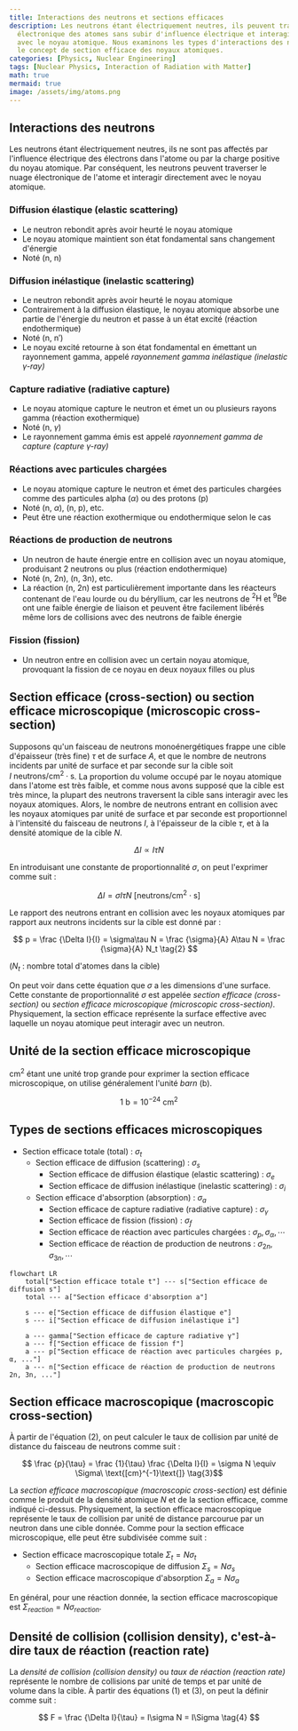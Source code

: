 ```yaml
---
title: Interactions des neutrons et sections efficaces
description: Les neutrons étant électriquement neutres, ils peuvent traverser le nuage
  électronique des atomes sans subir d'influence électrique et interagir directement
  avec le noyau atomique. Nous examinons les types d'interactions des neutrons et
  le concept de section efficace des noyaux atomiques.
categories: [Physics, Nuclear Engineering]
tags: [Nuclear Physics, Interaction of Radiation with Matter]
math: true
mermaid: true
image: /assets/img/atoms.png
---
```

## Interactions des neutrons
Les neutrons étant électriquement neutres, ils ne sont pas affectés par l'influence électrique des électrons dans l'atome ou par la charge positive du noyau atomique. Par conséquent, les neutrons peuvent traverser le nuage électronique de l'atome et interagir directement avec le noyau atomique.

### Diffusion élastique (elastic scattering)
- Le neutron rebondit après avoir heurté le noyau atomique
- Le noyau atomique maintient son état fondamental sans changement d'énergie
- Noté (n, n)

### Diffusion inélastique (inelastic scattering)
- Le neutron rebondit après avoir heurté le noyau atomique
- Contrairement à la diffusion élastique, le noyau atomique absorbe une partie de l'énergie du neutron et passe à un état excité (réaction endothermique)
- Noté (n, n′)
- Le noyau excité retourne à son état fondamental en émettant un rayonnement gamma, appelé *rayonnement gamma inélastique (inelastic $\gamma$-ray)*

### Capture radiative (radiative capture)
- Le noyau atomique capture le neutron et émet un ou plusieurs rayons gamma (réaction exothermique)
- Noté (n, $\gamma$)
- Le rayonnement gamma émis est appelé *rayonnement gamma de capture (capture $\gamma$-ray)*

### Réactions avec particules chargées
- Le noyau atomique capture le neutron et émet des particules chargées comme des particules alpha ($\alpha$) ou des protons (p)
- Noté (n, $\alpha$), (n, p), etc.
- Peut être une réaction exothermique ou endothermique selon le cas

### Réactions de production de neutrons
- Un neutron de haute énergie entre en collision avec un noyau atomique, produisant 2 neutrons ou plus (réaction endothermique)
- Noté (n, 2n), (n, 3n), etc.
- La réaction (n, 2n) est particulièrement importante dans les réacteurs contenant de l'eau lourde ou du béryllium, car les neutrons de $^2\text{H}$ et $^9\text{Be}$ ont une faible énergie de liaison et peuvent être facilement libérés même lors de collisions avec des neutrons de faible énergie

### Fission (fission)
- Un neutron entre en collision avec un certain noyau atomique, provoquant la fission de ce noyau en deux noyaux filles ou plus

## Section efficace (cross-section) ou section efficace microscopique (microscopic cross-section)
Supposons qu'un faisceau de neutrons monoénergétiques frappe une cible d'épaisseur (très fine) $\tau$ et de surface $A$, et que le nombre de neutrons incidents par unité de surface et par seconde sur la cible soit $I\ \text{neutrons/cm}^2\cdot \text{s}$. La proportion du volume occupé par le noyau atomique dans l'atome est très faible, et comme nous avons supposé que la cible est très mince, la plupart des neutrons traversent la cible sans interagir avec les noyaux atomiques. Alors, le nombre de neutrons entrant en collision avec les noyaux atomiques par unité de surface et par seconde est proportionnel à l'intensité du faisceau de neutrons $I$, à l'épaisseur de la cible $\tau$, et à la densité atomique de la cible $N$.

$$ \Delta I \propto I\tau N $$

En introduisant une constante de proportionnalité $\sigma$, on peut l'exprimer comme suit :

$$ \Delta I = \sigma I\tau N\ \text{[neutrons/cm}^2\cdot\text{s]} \tag{1} $$

Le rapport des neutrons entrant en collision avec les noyaux atomiques par rapport aux neutrons incidents sur la cible est donné par :

$$ p = \frac {\Delta I}{I} = \sigma\tau N = \frac {\sigma}{A} A\tau N = \frac {\sigma}{A} N_t \tag{2} $$

($N_t$ : nombre total d'atomes dans la cible)

On peut voir dans cette équation que $\sigma$ a les dimensions d'une surface. Cette constante de proportionnalité $\sigma$ est appelée *section efficace (cross-section)* ou *section efficace microscopique (microscopic cross-section)*. Physiquement, la section efficace représente la surface effective avec laquelle un noyau atomique peut interagir avec un neutron.

## Unité de la section efficace microscopique
cm$^2$ étant une unité trop grande pour exprimer la section efficace microscopique, on utilise généralement l'unité *barn* (b).

$$ 1\ \text{b} = 10^{-24}\ \text{cm}^2 $$

## Types de sections efficaces microscopiques
- Section efficace totale (total) : $\sigma_t$
  - Section efficace de diffusion (scattering) : $\sigma_s$
    - Section efficace de diffusion élastique (elastic scattering) : $\sigma_e$
    - Section efficace de diffusion inélastique (inelastic scattering) : $\sigma_i$
  - Section efficace d'absorption (absorption) : $\sigma_a$
    - Section efficace de capture radiative (radiative capture) : $\sigma_\gamma$
    - Section efficace de fission (fission) : $\sigma_f$
    - Section efficace de réaction avec particules chargées : $\sigma_p, \sigma_\alpha, \cdots$
    - Section efficace de réaction de production de neutrons : $\sigma_{2n}, \sigma_{3n}, \cdots$

```mermaid
flowchart LR
	total["Section efficace totale t"] --- s["Section efficace de diffusion s"]
	total --- a["Section efficace d'absorption a"]

	s --- e["Section efficace de diffusion élastique e"]
	s --- i["Section efficace de diffusion inélastique i"]

	a --- gamma["Section efficace de capture radiative γ"]
	a --- f["Section efficace de fission f"]
	a --- p["Section efficace de réaction avec particules chargées p, α, ..."]
	a --- n["Section efficace de réaction de production de neutrons 2n, 3n, ..."]
```

## Section efficace macroscopique (macroscopic cross-section)
À partir de l'équation (2), on peut calculer le taux de collision par unité de distance du faisceau de neutrons comme suit :

$$ \frac {p}{\tau} = \frac {1}{\tau} \frac {\Delta I}{I} = \sigma N \equiv \Sigma\ \text{[cm}^{-1}\text{]} \tag{3}$$

La *section efficace macroscopique (macroscopic cross-section)* est définie comme le produit de la densité atomique $N$ et de la section efficace, comme indiqué ci-dessus. Physiquement, la section efficace macroscopique représente le taux de collision par unité de distance parcourue par un neutron dans une cible donnée. Comme pour la section efficace microscopique, elle peut être subdivisée comme suit :

- Section efficace macroscopique totale $\Sigma_t=N\sigma_t$
  - Section efficace macroscopique de diffusion $\Sigma_s=N\sigma_s$
  - Section efficace macroscopique d'absorption $\Sigma_a=N\sigma_a$

En général, pour une réaction donnée, la section efficace macroscopique est $\Sigma_{reaction}=N\sigma_{reaction}$.

## Densité de collision (collision density), c'est-à-dire taux de réaction (reaction rate)
La *densité de collision (collision density)* ou *taux de réaction (reaction rate)* représente le nombre de collisions par unité de temps et par unité de volume dans la cible. À partir des équations (1) et (3), on peut la définir comme suit :

$$ F = \frac {\Delta I}{\tau} = I\sigma N = I\Sigma \tag{4} $$
